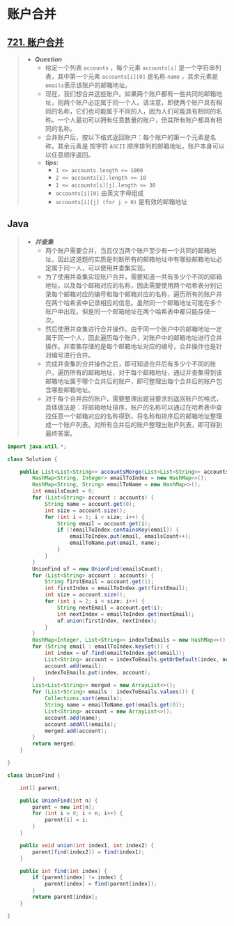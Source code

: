 # 账户合并

## [721. 账户合并](https://leetcode.cn/problems/accounts-merge/)

> - ***Question***
>   - 给定一个列表 `accounts` ，每个元素 `accounts[i]` 是一个字符串列表，其中第一个元素 `accounts[i][0]` 是名称 `name` ，其余元素是 `emails`表示该账户的邮箱地址。
>   - 现在，我们想合并这些账户。如果两个账户都有一些共同的邮箱地址，则两个账户必定属于同一个人。请注意，即使两个账户具有相同的名称，它们也可能属于不同的人，因为人们可能具有相同的名称。一个人最初可以拥有任意数量的账户，但其所有账户都具有相同的名称。
>   - 合并账户后，按以下格式返回账户：每个账户的第一个元素是名称，其余元素是 按字符 `ASCII` 顺序排列的邮箱地址。账户本身可以以任意顺序返回。
>   - ***tips:***
>     - `1 <= accounts.length <= 1000`
>     - `2 <= accounts[i].length <= 10`
>     - `1 <= accounts[i][j].length <= 30`
>     - `accounts[i][0]` 由英文字母组成
>     - `accounts[i][j] (for j > 0)` 是有效的邮箱地址

## Java

> - ***并查集***
>   - 两个账户需要合并，当且仅当两个账户至少有一个共同的邮箱地址，因此这道题的实质是判断所有的邮箱地址中有哪些邮箱地址必定属于同一人，可以使用并查集实现。
>   - 为了使用并查集实现账户合并，需要知道一共有多少个不同的邮箱地址，以及每个邮箱对应的名称，因此需要使用两个哈希表分别记录每个邮箱对应的编号和每个邮箱对应的名称，遍历所有的账户并在两个哈希表中记录相应的信息。虽然同一个邮箱地址可能在多个账户中出现，但是同一个邮箱地址在两个哈希表中都只能存储一次。
>   - 然后使用并查集进行合并操作。由于同一个账户中的邮箱地址一定属于同一个人，因此遍历每个账户，对账户中的邮箱地址进行合并操作。并查集存储的是每个邮箱地址对应的编号，合并操作也是针对编号进行合并。
>   - 完成并查集的合并操作之后，即可知道合并后有多少个不同的账户。遍历所有的邮箱地址，对于每个邮箱地址，通过并查集得到该邮箱地址属于哪个合并后的账户，即可整理出每个合并后的账户包含哪些邮箱地址。
>   - 对于每个合并后的账户，需要整理出题目要求的返回账户的格式，具体做法是：将邮箱地址排序，账户的名称可以通过在哈希表中查找任意一个邮箱对应的名称得到，将名称和排序后的邮箱地址整理成一个账户列表。对所有合并后的账户整理出账户列表，即可得到最终答案。

```java
import java.util.*;

class Solution {

    public List<List<String>> accountsMerge(List<List<String>> accounts) {
        HashMap<String, Integer> emailToIndex = new HashMap<>();
        HashMap<String, String> emailToName = new HashMap<>();
        int emailsCount = 0;
        for (List<String> account : accounts) {
            String name = account.get(0);
            int size = account.size();
            for (int i = 1; i < size; i++) {
                String email = account.get(i);
                if (!emailToIndex.containsKey(email)) {
                    emailToIndex.put(email, emailsCount++);
                    emailToName.put(email, name);
                }
            }
        }
        UnionFind uf = new UnionFind(emailsCount);
        for (List<String> account : accounts) {
            String firstEmail = account.get(1);
            int firstIndex = emailToIndex.get(firstEmail);
            int size = account.size();
            for (int i = 2; i < size; i++) {
                String nextEmail = account.get(i);
                int nextIndex = emailToIndex.get(nextEmail);
                uf.union(firstIndex, nextIndex);
            }
        }
        HashMap<Integer, List<String>> indexToEmails = new HashMap<>();
        for (String email : emailToIndex.keySet()) {
            int index = uf.find(emailToIndex.get(email));
            List<String> account = indexToEmails.getOrDefault(index, new ArrayList<String>());
            account.add(email);
            indexToEmails.put(index, account);
        }
        List<List<String>> merged = new ArrayList<>();
        for (List<String> emails : indexToEmails.values()) {
            Collections.sort(emails);
            String name = emailToName.get(emails.get(0));
            List<String> account = new ArrayList<>();
            account.add(name);
            account.addAll(emails);
            merged.add(account);
        }
        return merged;
    }

}

class UnionFind {

    int[] parent;

    public UnionFind(int n) {
        parent = new int[n];
        for (int i = 0; i < n; i++) {
            parent[i] = i;
        }
    }

    public void union(int index1, int index2) {
        parent[find(index2)] = find(index1);
    }

    public int find(int index) {
        if (parent[index] != index) {
            parent[index] = find(parent[index]);
        }
        return parent[index];
    }

}
```
